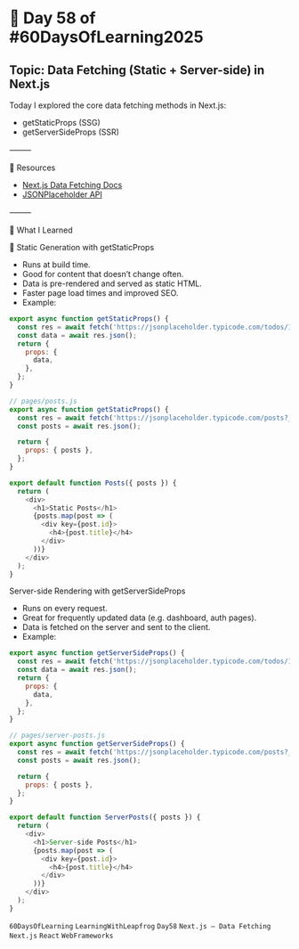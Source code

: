 # 📘 Day 58 of #60DaysOfLearning2025

## Topic: Data Fetching (Static + Server-side) in Next.js

Today I explored the core data fetching methods in Next.js:
- getStaticProps (SSG)
- getServerSideProps (SSR)

⸻

🔗 Resources
- [Next.js Data Fetching Docs](https://nextjs.org/docs/basic-features/data-fetching)
- [JSONPlaceholder API](https://jsonplaceholder.typicode.com/)

⸻

🚀 What I Learned

🔹 Static Generation with getStaticProps

- Runs at build time.
- Good for content that doesn’t change often.
- Data is pre-rendered and served as static HTML.
- Faster page load times and improved SEO.
- Example:

```javascript
export async function getStaticProps() {
  const res = await fetch('https://jsonplaceholder.typicode.com/todos/1');
  const data = await res.json();
  return {
    props: {
      data,
    },
  };
}
```

```javascript
// pages/posts.js
export async function getStaticProps() {
  const res = await fetch('https://jsonplaceholder.typicode.com/posts?_limit=5');
  const posts = await res.json();

  return {
    props: { posts },
  };
}

export default function Posts({ posts }) {
  return (
    <div>
      <h1>Static Posts</h1>
      {posts.map(post => (
        <div key={post.id}>
          <h4>{post.title}</h4>
        </div>
      ))}
    </div>
  );
}
```

Server-side Rendering with getServerSideProps

- Runs on every request.
- Great for frequently updated data (e.g. dashboard, auth pages).
- Data is fetched on the server and sent to the client.
- Example:

```javascript
export async function getServerSideProps() {
  const res = await fetch('https://jsonplaceholder.typicode.com/todos/1');
  const data = await res.json();
  return {
    props: {
      data,
    },
  };
}
```

```javascript
// pages/server-posts.js
export async function getServerSideProps() {
  const res = await fetch('https://jsonplaceholder.typicode.com/posts?_limit=3');
  const posts = await res.json();

  return {
    props: { posts },
  };
}

export default function ServerPosts({ posts }) {
  return (
    <div>
      <h1>Server-side Posts</h1>
      {posts.map(post => (
        <div key={post.id}>
          <h4>{post.title}</h4>
        </div>
      ))}
    </div>
  );
}
```

`60DaysOfLearning` `LearningWithLeapfrog` `Day58` `Next.js – Data Fetching` `Next.js` `React` `WebFrameworks`
